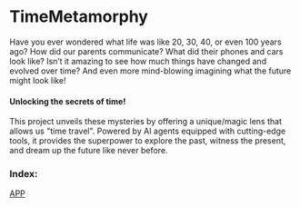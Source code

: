 # TimeMetamorphy

Have you ever wondered what life was like 20, 30, 40, or even 100 years ago? How did our parents communicate? What did their phones and cars look like? 
Isn’t it amazing to see how much things have changed and evolved over time? And even more mind-blowing imagining what the future might look like!

#### **Unlocking the secrets of time!**

This project unveils these mysteries by offering a unique/magic lens that allows us "time travel". Powered by AI agents equipped with cutting-edge tools, it provides the superpower to explore the past, witness the present, and dream up the future like never before.  

### Index:


[APP](https://huggingface.co/spaces/AMfeta99/Object_Evolution_Generator)

